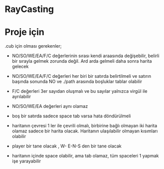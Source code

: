 # RayCasting

# Proje için

.cub için olması gerekenler;

- NO/SO/WE/EA/F/C değerlerinin sırası kendi araasında değişebilir, belirli bir sırayla gelmek zorunda değil. Ard arda gelmeli daha sonra harita gelecek
- NO/SO/WE/EA/F/C değerleri her biri bir satırda belirtilmeli ve satırın başında sonunda NO ve ./path arasında boşluklar tablar olabilir
- F/C değerleri 3er sayıdan oluşmalı ve bu sayılar yalnızca virgül ile ayrılabilir
- NO/SO/WE/EA değerleri aynı olamaz
- boş bir satırda sadece space tab varsa hata döndürülmeli
- haritanın çevresi 1 ler ile çevrili olmalı, birbirine bağlı olmayan iki harita olamaz sadece bir harita olacak. Haritanın ulaşılabilir olmayan kısımları olabilir

- player bir tane olacak , W- E-N-S den bir tane olacak
- haritanın içinde space olabilir, ama tab olamaz, tüm spaceleri 1 yapmak işe yarayabilir

